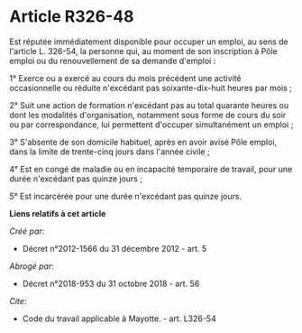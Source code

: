 # Article R326-48

Est réputée immédiatement disponible pour occuper un emploi, au sens de l'article L. 326-54, la personne qui, au moment de
son inscription à Pôle emploi ou du renouvellement de sa demande d'emploi : 

1° Exerce ou a exercé au cours du mois précédent une activité occasionnelle ou réduite n'excédant pas soixante-dix-huit
heures par mois ; 

2° Suit une action de formation n'excédant pas au total quarante heures ou dont les modalités d'organisation, notamment sous
forme de cours du soir ou par correspondance, lui permettent d'occuper simultanément un emploi ; 

3° S'absente de son domicile habituel, après en avoir avisé Pôle emploi, dans la limite de trente-cinq jours dans l'année
civile ; 

4° Est en congé de maladie ou en incapacité temporaire de travail, pour une durée n'excédant pas quinze jours ; 

5° Est incarcérée pour une durée n'excédant pas quinze jours.

**Liens relatifs à cet article**

_Créé par_:

  - Décret n°2012-1566 du 31 décembre 2012 - art. 5

_Abrogé par_:

  - Décret n°2018-953 du 31 octobre 2018 - art. 56

_Cite_:

  - Code du travail applicable à Mayotte. - art. L326-54
